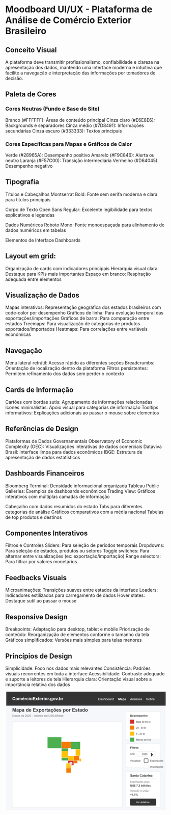 # Moodboard UI/UX - Plataforma de Análise de Comércio Exterior Brasileiro

## Conceito Visual
A plataforma deve transmitir profissionalismo, confiabilidade e clareza na apresentação dos dados, mantendo uma interface moderna e intuitiva que facilite a navegação e interpretação das informações por tomadores de decisão.

## Paleta de Cores
### Cores Neutras (Fundo e Base do Site)
Branco (#FFFFFF): Áreas de conteúdo principal
Cinza claro (#E6E8E6): Backgrounds e separadores
Cinza médio (#7D8491): Informações secundárias
Cinza escuro (#333333): Textos principais

### Cores Específicas para Mapas e Gráficos de Calor
Verde (#28965A): Desempenho positivo
Amarelo (#F9C846): Alerta ou neutro
Laranja (#F57C00): Transição intermediária
Vermelho (#D64045): Desempenho negativo

## Tipografia

Títulos e Cabeçalhos
Montserrat Bold: Fonte sem serifa moderna e clara para títulos principais

Corpo de Texto
Open Sans Regular: Excelente legibilidade para textos explicativos e legendas

Dados Numéricos
Roboto Mono: Fonte monoespaçada para alinhamento de dados numéricos em tabelas

Elementos de Interface
Dashboards

## Layout em grid: 
Organização de cards com indicadores principais
Hierarquia visual clara: Destaque para KPIs mais importantes
Espaço em branco: Respiração adequada entre elementos

## Visualização de Dados
Mapas interativos: Representação geográfica dos estados brasileiros com code-color por desempenho
Gráficos de linha: Para evolução temporal das exportações/importações
Gráficos de barra: Para comparação entre estados
Treemaps: Para visualização de categorias de produtos exportados/importados
Heatmaps: Para correlações entre variáveis econômicas

## Navegação
Menu lateral retrátil: Acesso rápido às diferentes seções
Breadcrumbs: Orientação de localização dentro da plataforma
Filtros persistentes: Permitem refinamento dos dados sem perder o contexto

## Cards de Informação
Cartões com bordas sutis: Agrupamento de informações relacionadas
Ícones minimalistas: Apoio visual para categorias de informação
Tooltips informativos: Explicações adicionais ao passar o mouse sobre elementos

## Referências de Design
Plataformas de Dados Governamentais
Observatory of Economic Complexity (OEC): Visualizações interativas de dados comerciais
Dataviva Brasil: Interface limpa para dados econômicos
IBGE: Estrutura de apresentação de dados estatísticos

## Dashboards Financeiros
Bloomberg Terminal: Densidade informacional organizada
Tableau Public Galleries: Exemplos de dashboards econômicos
Trading View: Gráficos interativos com múltiplas camadas de informação

Cabeçalho com dados resumidos do estado
Tabs para diferentes categorias de análise
Gráficos comparativos com a média nacional
Tabelas de top produtos e destinos

## Componentes Interativos
Filtros e Controles
Sliders: Para seleção de períodos temporais
Dropdowns: Para seleção de estados, produtos ou setores
Toggle switches: Para alternar entre visualizações (ex: exportação/importação)
Range selectors: Para filtrar por valores monetários

## Feedbacks Visuais
Microanimações: Transições suaves entre estados da interface
Loaders: Indicadores estilizados para carregamento de dados
Hover states: Destaque sutil ao passar o mouse

## Responsive Design
Breakpoints: Adaptação para desktop, tablet e mobile
Priorização de conteúdo: Reorganização de elementos conforme o tamanho da tela
Gráficos simplificados: Versões mais simples para telas menores

## Princípios de Design
Simplicidade: Foco nos dados mais relevantes
Consistência: Padrões visuais recorrentes em toda a interface
Acessibilidade: Contraste adequado e suporte a leitores de tela
Hierarquia clara: Orientação visual sobre a importância relativa dos dados

![Moodboard](MoodBoard/exsite.png)